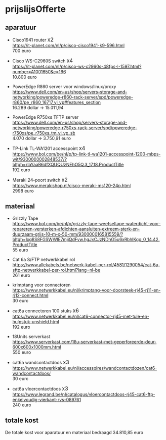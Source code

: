 # prijslijsOfferte

## aparatuur

- Cisco1941 router <span style="font-size:larger;">x2</span>  
  https://it-planet.com/nl/p/cisco-cisco1941-k9-596.html  
  700 euro

- Cisco WS-C2960S switch <span style="font-size:larger;">x4</span>  
 https://it-planet.com/nl/p/cisco-ws-c2960s-48fps-l-1597.html?number=A1001650&c=166  
 10.800 euro
<!--
- PowerEdge R6525 proxyserver  
  https://www.dell.com/en-us/shop/servers-storage-and-networking/poweredge-r6525-rack-server/spd/poweredge-r6525/pe_r6525_tm_vi_vp_sb  
  3.800 dollar

- PowerEdge R760 linux server  
  https://www.dell.com/en-us/shop/servers-storage-and-networking/poweredge-r760-rack-server/spd/poweredge-r760/pe_r760_tm_vi_vp_sb  
  7.500 dollar

- PowerEdge R760 windows server  
   https://www.dell.com/en-us/shop/servers-storage-and-networking/poweredge-r760-rack-server/spd/poweredge-r760/pe_r760_tm_vi_vp_sb  
   7.500 dollar
  -->
- PowerEdge R860 server voor windows/linux/proxy  
   https://www.dell.com/en-us/shop/servers-storage-and-networking/poweredge-r860-rack-server/spd/poweredge-r860/pe_r860_16717_vi_vp#features_section  
  16.289 dollar -> 15.011,94

- PowerEdge R750xs TFTP server  
  https://www.dell.com/en-us/shop/servers-storage-and-networking/poweredge-r750xs-rack-server/spd/poweredge-r750xs/pe_r750xs_tm_vi_vp_sb  
  4.070 dollar -> 3.750,91 euro

- TP-Link TL-WA1201 accesspoint <span style="font-size:larger;">x4</span>  
  https://www.bol.com/be/nl/p/tp-link-tl-wa1201-accesspoint-1200-mbps-wit/9300000002848537/?bltgh=rIaYaaB6dfXQUQUzNEhO5Q.3_17.18.ProductTitle  
  192 euro

- Meraki 24-poort switch <span style="font-size:larger;">x2</span>  
  https://www.merakishop.nl/cisco-meraki-ms120-24p.html  
  2998 euro

## materiaal

- Grizzly Tape  
  https://www.bol.com/be/nl/p/grizzly-tape-weefseltape-waterdicht-voor-repareren-versterken-afdichten-aansluiten-extreem-sterk-en-duurzaam-grijs-10-m-x-50-mm/9300000165815559/?bltgh=lxg8S8FGSWWlE7mjjQdFvw.hgJxCJzNDhG5u6xRbhlKgg_0_14.42.ProductTitle  
   55 euro

- Cat 6a S/FTP netwerkkabel rol  
  https://www.allekabels.be/netwerk-kabel-per-rol/4581/1290054/cat-6a-sftp-netwerkkabel-per-rol.html?lang=nl-be  
  261 euro

- krimptang voor connectoren  
  https://www.netwerkkabel.eu/nl/krimptang-voor-doorsteek-rj45-rj11-en-rj12-connect.html  
  30 euro

- cat6a connectoren 100 stuks <span style="font-size:larger;">x6</span>  
  https://www.netwerkkabel.eu/nl/cat6-connector-rj45-met-tule-en-hulpstuk-unshield.html  
  192 euro

- 18Units serverkast  
  https://www.serverkast.com/18u-serverkast-met-geperforeerde-deur-600x600x1000mm.html  
   550 euro

- cat6a wandcontactdoos <span style="font-size:larger;">x3</span>  
  https://www.netwerkkabel.eu/nl/accessoires/wandcontactdozen/cat6-wandcontactdoos/  
  30 euro

- cat6a vloercontactdoos <span style="font-size:larger;">x3</span>  
  https://www.legrand.be/nl/catalogus/vloercontactdoos-rj45-cat6-ftp-enkelvoudig-vierkant-rvs-089761  
  240 euro

## totale kost

De totale kost voor aparatuur en materiaal bedraagd 34.810,85 euro
